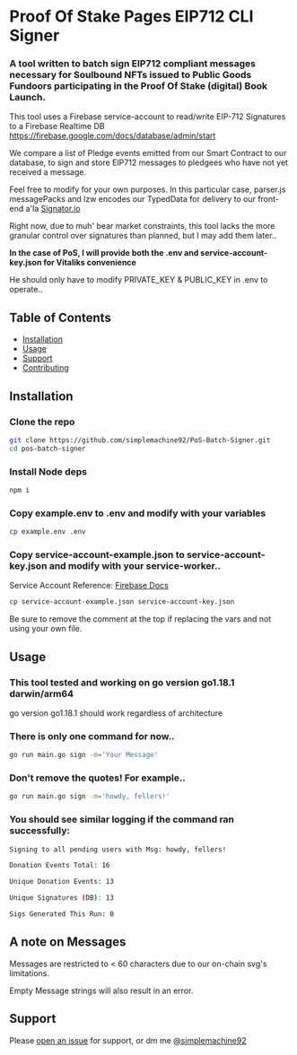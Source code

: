 # Proof Of Stake Pages EIP712 CLI Signer

### A tool written to batch sign EIP712 compliant messages necessary for **Soulbound** NFTs issued to Public Goods Fundoors participating in the Proof Of Stake (digital) Book Launch.

This tool uses a Firebase service-account to read/write EIP-712 Signatures to a Firebase Realtime DB
https://firebase.google.com/docs/database/admin/start

We compare a list of Pledge events emitted from our Smart Contract to our database, to sign and store EIP712 messages to pledgees who have not yet received a message.

Feel free to modify for your own purposes. In this particular case, parser.js messagePacks and lzw encodes our TypedData for delivery to our front-end a'la [Signator.io](https://github.com/scaffold-eth/scaffold-eth/tree/signatorio)

Right now, due to muh' bear market constraints, this tool lacks the more granular control over signatures than planned, but I may add them later..

**In the case of PoS, I will provide both the .env and service-account-key.json for Vitaliks convenience**

He should only have to modify PRIVATE_KEY & PUBLIC_KEY in .env to operate..

## Table of Contents

- [Installation](#installation)
- [Usage](#usage)
- [Support](#support)
- [Contributing](#contributing)

## Installation

### Clone the repo

```sh
git clone https://github.com/simplemachine92/PoS-Batch-Signer.git
cd pos-batch-signer
```

### Install Node deps

```sh
npm i
```

### Copy example.env to .env and modify with your variables

```sh
cp example.env .env
```

### Copy service-account-example.json to service-account-key.json and modify with your service-worker..

Service Account Reference: [Firebase Docs](https://firebase.google.com/support/guides/service-accounts)

```sh
cp service-account-example.json service-account-key.json
```

Be sure to remove the comment at the top if replacing the vars and not using your own file.

## Usage

### This tool tested and working on go version go1.18.1 darwin/arm64

go version go1.18.1 should work regardless of architecture

### There is only **one** command for now..

```sh
go run main.go sign -m='Your Message'
```

### **Don't remove the quotes!** For example..

```sh
go run main.go sign -m='howdy, fellers!'
```

### You should see similar logging if the command ran successfully:

```sh
Signing to all pending users with Msg: howdy, fellers!

Donation Events Total: 16

Unique Donation Events: 13

Unique Signatures (DB): 13

Sigs Generated This Run: 0
```

## A note on Messages

Messages are restricted to < 60 characters due to our on-chain svg's limitations.

Empty Message strings will also result in an error.

## Support

Please [open an issue](https://github.com/simplemachine92/PoS-Batch-Signer/issues/new) for support, or dm me [@simplemachine92](https://twitter.com/SimpleMachine92)
